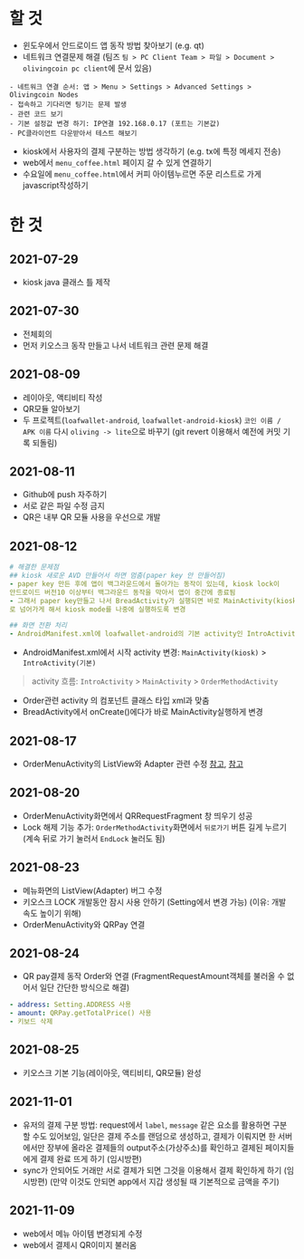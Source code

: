 # 할 것
- 윈도우에서 안드로이드 앱 동작 방법 찾아보기 (e.g. qt)
- 네트워크 연결문제 해결 (팀즈 `팀 > PC Client Team > 파일 > Document > olivingcoin pc client`에 문서 있음)
```
- 네트워크 연결 순서: 앱 > Menu > Settings > Advanced Settings > Olivingcoin Nodes
- 접속하고 기다리면 팅기는 문제 발생
- 관련 코드 보기
- 기본 설정값 변경 하기: IP연결 192.168.0.17 (포트는 기본값)
- PC클라이언트 다운받아서 테스트 해보기
```
- kiosk에서 사용자의 결제 구분하는 방법 생각하기 (e.g. tx에 특정 메세지 전송)
- web에서 `menu_coffee.html` 페이지 갈 수 있게 연결하기
- 수요일에 `menu_coffee.html`에서 커피 아이템누르면 주문 리스트로 가게 javascript작성하기

# 한 것
## 2021-07-29
- kiosk java 클래스 틀 제작

## 2021-07-30
- 전체회의
- 먼저 키오스크 동작 만들고 나서 네트워크 관련 문제 해결

## 2021-08-09
- 레이아웃, 액티비티 작성
- QR모듈 알아보기
- 두 프로젝트(`loafwallet-android`, `loafwallet-android-kiosk`) `코인 이름 / APK 이름` 다시 `oliving -> lite`으로 바꾸기 (git revert 이용해서 예전에 커밋 기록 되돌림)

## 2021-08-11
- Github에 push 자주하기
- 서로 같은 파일 수정 금지
- QR은 내부 QR 모듈 사용을 우선으로 개발 

## 2021-08-12
```yml
# 해결한 문제점
## kiosk 새로운 AVD 만들어서 하면 멈춤(paper key 안 만들어짐)
- paper key 만든 후에 앱이 백그라운드에서 돌아가는 동작이 있는데, kiosk lock이 
안드로이드 버전10 이상부터 백그라운드 동작을 막아서 앱이 중간에 종료됨
- 그래서 paper key만들고 나서 BreadActivity가 실행되면 바로 MainActivity(kiosk lock 화면)
로 넘어가게 해서 kiosk mode를 나중에 실행하도록 변경

## 화면 전환 처리 
- AndroidManifest.xml에 loafwallet-android의 기본 activity인 IntroActivity가 등록이 안되있었음
```
- AndroidManifest.xml에서 시작 activity 변경: `MainActivity(kiosk)` > `IntroActivity(기본)`
> activity 흐름: `IntroActivity` > `MainActivity` > `OrderMethodActivity`
- Order관련 activity 의 컴포넌트 클래스 타입 xml과 맞춤
- BreadActivity에서 onCreate()에다가 바로 MainActivity실행하게 변경

## 2021-08-17
- OrderMenuActivity의 ListView와 Adapter 관련 수정 [참고](http://i5on9i.blogspot.com/2012/11/listview-getview.html), [참고](https://baessi.tistory.com/52)

## 2021-08-20
- OrderMenuActivity화면에서 QRRequestFragment 창 띄우기 성공
- Lock 해제 기능 추가: `OrderMethodActivity`화면에서 `뒤로가기` 버튼 길게 누르기 (계속 뒤로 가기 눌러서 `EndLock` 눌러도 됨)

## 2021-08-23
- 메뉴화면의 ListView(Adapter) 버그 수정
- 키오스크 LOCK 개발동안 잠시 사용 안하기 (Setting에서 변경 가능) (이유: 개발 속도 높이기 위해)
- OrderMenuActivity와 QRPay 연결

## 2021-08-24
- QR pay결제 동작 Order와 연결 (FragmentRequestAmount객체를 불러올 수 없어서 일단 간단한 방식으로 해결)
```yml
- address: Setting.ADDRESS 사용
- amount: QRPay.getTotalPrice() 사용
- 키보드 삭제
```

## 2021-08-25
- 키오스크 기본 기능(레이아웃, 액티비티, QR모듈) 완성

## 2021-11-01
- 유저의 결제 구분 방법: request에서 `label`, `message` 같은 요소를 활용하면 구분 할 수도 있어보임, 일단은 결제 주소를 랜덤으로 생성하고, 결제가 이뤄지면 한 서버에서만 
장부에 올라온 결제들의 output주소(가상주소)를 확인하고 결제된 페이지들에게 결제 완료 뜨게 하기 (임시방편)
- sync가 안되어도 거래만 서로 결제가 되면 그것을 이용해서 결제 확인하게 하기 (임시방편) (만약 이것도 안되면 app에서 지갑 생성될 때 기본적으로 금액을 주기)

## 2021-11-09
- web에서 메뉴 아이템 변경되게 수정
- web에서 결제시 QR이미지 불러옴








